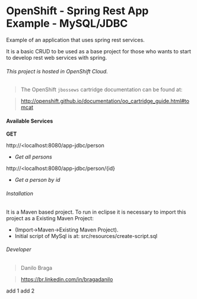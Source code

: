 # OpenShift - Spring Rest App Example - MySQL/JDBC

Example of an application that uses spring rest services. 

It is a basic CRUD to be used as a base project for those who wants to start to develop rest web services with spring.

###### This project is hosted in OpenShift Cloud. 
> The OpenShift `jbossews` cartridge documentation can be found at:

> http://openshift.github.io/documentation/oo_cartridge_guide.html#tomcat

#### Available Services

**GET**
	
http://<localhost:8080/app-jdbc/person
- *Get all persons*

http://<localhost:8080/app-jdbc/person/{id}
- *Get a person by id*

 
###### Installation 
It is a Maven based project. To run in eclipse it is necessary to import this project as a Existing Maven Project:
- (Import->Maven->Existing Maven Project).
- Initial script of MySql is at: src/resources/create-script.sql   
 
###### Developer
> Danilo Braga

> https://br.linkedin.com/in/bragadanilo

add 1
add 2
